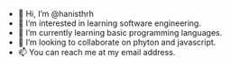 - 👋 Hi, I’m @hanisthrh
- 👀 I’m interested in learning software engineering.
- 🌱 I’m currently learning basic programming languages.
- 💞️ I’m looking to collaborate on phyton and javascript.
- 📫 You can reach me at my email address.

<!---
hanisthrh/hanisthrh is a ✨ special ✨ repository because its `README.md` (this file) appears on your GitHub profile.
You can click the Preview link to take a look at your changes.
--->
